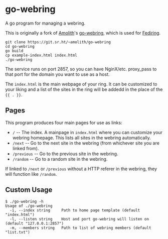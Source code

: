 # go-webring

A go program for managing a webring.

This is originally a fork of [Amolith](https://secluded.site)'s [go-webring](https://sr.ht/~amolith/go-webring/), which
is used for [Fediring](https://fediring.net/).

``` shell
git clone https://git.sr.ht/~amolith/go-webring
cd go-webring
go build
cp example-index.html index.html
./go-webring
```

The service runs on port 2857, so you can have NginX/etc. proxy_pass to that port for the domain you want to use as a
host.

The `index.html` is the main webpage of your ring. It can be customized to your liking and a list of the sites in the
ring will be addedd in the place of the `{{ . }}`.

## Pages

This program produces four main pages for use as links:

- `/` -- The index. A mainpage in `index.html` where you can customize your webring homepage. This lists all sites in
  the webring automatically.
- `/next` -- Go to the next site in the webring (from whichever site you are linked from).
- `/previous` -- Go to the previous site in the webring.
- `/random` -- Go to a random site in the webring.

If linked to `/next` or `/previous` without a HTTP referer in the webring, they will function like `/random`.

## Custom Usage

``` text
$ ./go-webring -h
Usage of ./go-webring
  -i, --index string     Path to home page template (default "index.html")
  -l, --listen string    Host and port go-webring will listen on (default "127.0.0.1:2857")
  -m, --members string   Path to list of webring members (default "list.txt")
```
